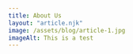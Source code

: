 ```yaml
---
title: About Us
layout: "article.njk"
image: /assets/blog/article-1.jpg
imageAlt: This is a test
---
```



